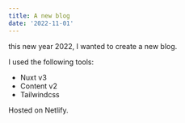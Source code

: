 ```yaml
---
title: A new blog
date: '2022-11-01'
---
```


this new year 2022, I wanted to create a new blog.

I used the following tools:

- Nuxt v3
- Content v2
- Tailwindcss

Hosted on Netlify.

